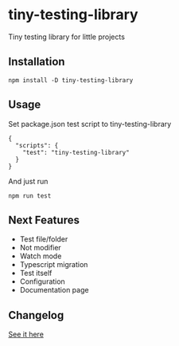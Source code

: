 # tiny-testing-library

Tiny testing library for little projects

## Installation

```
npm install -D tiny-testing-library
```

## Usage

Set package.json test script to tiny-testing-library

```
{
  "scripts": {
    "test": "tiny-testing-library"
  }
}
```

And just run

```
npm run test
```

## Next Features

- Test file/folder
- Not modifier
- Watch mode
- Typescript migration
- Test itself
- Configuration
- Documentation page

## Changelog

[See it here](./CHANGELOG.md)
